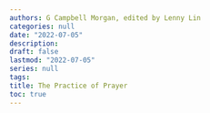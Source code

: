 ```yaml
---
authors: G Campbell Morgan, edited by Lenny Lin
categories: null
date: "2022-07-05"
description: 
draft: false
lastmod: "2022-07-05"
series: null
tags:
title: The Practice of Prayer
toc: true
---
```






